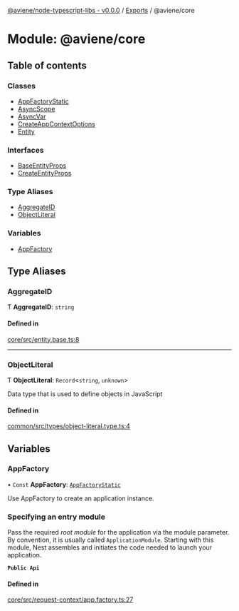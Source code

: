 [@aviene/node-typescript-libs - v0.0.0](../README.md) / [Exports](../modules.md) / @aviene/core

# Module: @aviene/core

## Table of contents

### Classes

- [AppFactoryStatic](../classes/aviene_core.AppFactoryStatic.md)
- [AsyncScope](../classes/aviene_core.AsyncScope.md)
- [AsyncVar](../classes/aviene_core.AsyncVar.md)
- [CreateAppContextOptions](../classes/aviene_core.CreateAppContextOptions.md)
- [Entity](../classes/aviene_core.Entity.md)

### Interfaces

- [BaseEntityProps](../interfaces/aviene_core.BaseEntityProps.md)
- [CreateEntityProps](../interfaces/aviene_core.CreateEntityProps.md)

### Type Aliases

- [AggregateID](aviene_core.md#aggregateid)
- [ObjectLiteral](aviene_core.md#objectliteral)

### Variables

- [AppFactory](aviene_core.md#appfactory)

## Type Aliases

### AggregateID

Ƭ **AggregateID**: `string`

#### Defined in

[core/src/entity.base.ts:8](https://github.com/stefan-karlsson/node-typescript-libs/blob/1d0a974ff76c67041045ee88b051cc50970aaba8/packages/core/src/entity.base.ts#L8)

___

### ObjectLiteral

Ƭ **ObjectLiteral**: `Record`\<`string`, `unknown`\>

Data type that is used to define objects in JavaScript

#### Defined in

[common/src/types/object-literal.type.ts:4](https://github.com/stefan-karlsson/node-typescript-libs/blob/1d0a974ff76c67041045ee88b051cc50970aaba8/packages/common/src/types/object-literal.type.ts#L4)

## Variables

### AppFactory

• `Const` **AppFactory**: [`AppFactoryStatic`](../classes/aviene_core.AppFactoryStatic.md)

Use AppFactory to create an application instance.

### Specifying an entry module

Pass the required *root module* for the application via the module parameter.
By convention, it is usually called `ApplicationModule`.  Starting with this
module, Nest assembles and initiates the code needed to launch your
application.

**`Public Api`**

#### Defined in

[core/src/request-context/app.factory.ts:27](https://github.com/stefan-karlsson/node-typescript-libs/blob/1d0a974ff76c67041045ee88b051cc50970aaba8/packages/core/src/request-context/app.factory.ts#L27)
